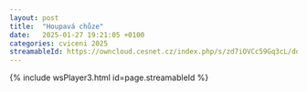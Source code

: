```yaml
---
layout: post
title:  "Houpavá chůze"
date:   2025-01-27 19:21:05 +0100
categories: cviceni 2025
streamableId: https://owncloud.cesnet.cz/index.php/s/zd7iOVCc59Gq3cL/download
---
```

{% include wsPlayer3.html id=page.streamableId %}

